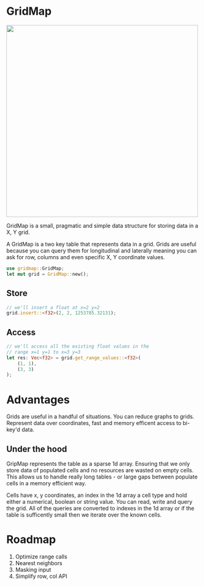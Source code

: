 # GridMap

<img src="https://media.giphy.com/media/oSYflamt3IEjm/giphy.gif" width="500px"/>

GridMap is a small, pragmatic and simple data structure for storing data in a X, Y grid.

A GridMap is a two key table that represents data in a grid. Grids are useful because you can query them for longitudinal and laterally meaning you can ask for row, columns and even specific X, Y coordinate values.

```rust
use gridmap::GridMap;
let mut grid = GridMap::new();
```

## Store
```rust
// we'll insert a float at x=2 y=2
grid.insert::<f32>(2, 2, 1253785.32131);
```
 
## Access
```rust 
// we'll access all the existing float values in the 
// range x=1 y=1 to x=3 y=3
let res: Vec<f32> = grid.get_range_values::<f32>(
	(1, 1), 
	(3, 3)
);
``` 

# Advantages

Grids are useful in a handful of situations. You can reduce graphs to grids. Represent data over coordinates, fast and memory efficent access to bi-key'd data. 


## Under the hood

GripMap represents the table as a sparse 1d array. Ensuring that we only store data of populated cells and no resources are wasted on empty cells. This allows us to handle really long tables - or large gaps between populate cells in a memory efficient way.

Cells have x, y coordinates, an index in the 1d array a cell type and hold either a numerical, boolean or string value. You can read, write and query the grid. All of the queries are converted to indexes in the 1d array or if the table is sufficently small then we iterate over the known cells.


# Roadmap
1. Optimize range calls
2. Nearest neighbors
3. Masking input
4. Simplify row, col API


